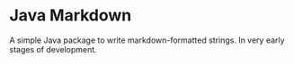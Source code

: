 # Java Markdown

A simple Java package to write markdown-formatted strings. In very early stages of development.
